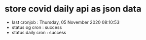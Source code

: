 # store covid daily api as json data

- last cronjob : Thursday, 05 November 2020 08:10:53
- status og cron : success
- status daily cron : success
      
      